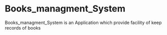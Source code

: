 # Books_managment_System
Books_managment_System is an Application which provide facility of keep records of books
